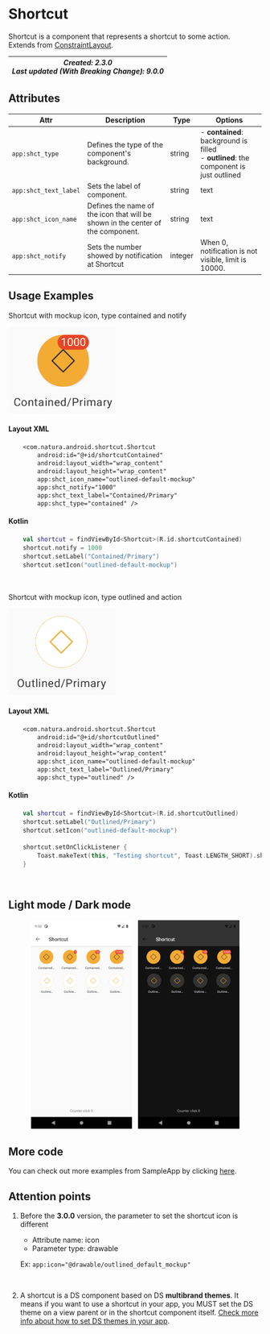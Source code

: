 # Shortcut
Shortcut is a component that represents a shortcut to some action.   
Extends from [ConstraintLayout](https://developer.android.com/reference/androidx/constraintlayout/widget/ConstraintLayout).


| _Created: 2.3.0_ <br> _Last updated (With Breaking Change): 9.0.0_ |
| ----- | 


## Attributes
| Attr | Description | Type | Options |
| - | --- | --- | --- |
|`app:shct_type`|  Defines the type of the component's background.| string | - **contained**: background is filled <br> - **outlined**: the component is just outlined <br> |
|`app:shct_text_label`| Sets the label of component.| string | text
|`app:shct_icon_name`| Defines the name of the icon that will be shown in the center of the component. | string | text
|`app:shct_notify`| Sets the number showed by notification at Shortcut | integer | When 0, notification is not visible, limit is 10000. |

## Usage Examples
Shortcut with mockup icon, type contained and notify

![Shortcut](./images/shortcut_contained.png)

#### Layout XML

```android
    <com.natura.android.shortcut.Shortcut
        android:id="@+id/shortcutContained"
        android:layout_width="wrap_content"
        android:layout_height="wrap_content"
        app:shct_icon_name="outlined-default-mockup"
        app:shct_notify="1000"
        app:shct_text_label="Contained/Primary"
        app:shct_type="contained" />
```

#### Kotlin

```kotlin
    val shortcut = findViewById<Shortcut>(R.id.shortcutContained)
    shortcut.notify = 1000
    shortcut.setLabel("Contained/Primary")
    shortcut.setIcon("outlined-default-mockup")
```
<br><br>
Shortcut with mockup icon, type outlined and action

![Shortcut](./images/shortcut_outlined.png)

#### Layout XML

```android
    <com.natura.android.shortcut.Shortcut
        android:id="@+id/shortcutOutlined"
        android:layout_width="wrap_content"
        android:layout_height="wrap_content"
        app:shct_icon_name="outlined-default-mockup"
        app:shct_text_label="Outlined/Primary"
        app:shct_type="outlined" />
```

#### Kotlin

```kotlin
    val shortcut = findViewById<Shortcut>(R.id.shortcutOutlined)
    shortcut.setLabel("Outlined/Primary")
    shortcut.setIcon("outlined-default-mockup")

    shortcut.setOnClickListener {
        Toast.makeText(this, "Testing shortcut", Toast.LENGTH_SHORT).show()
    }
```

<br>

## Light mode / Dark mode

<p align="center">
  <img alt="Tag Light" src="./images/shortcut_lightMode.png" width="40%"> 
&nbsp;
  <img alt="Tag Dark" src="./images/shortcut_darkMode.png" width="40%">
</p>

## More code
You can check out more examples from SampleApp by clicking [here](../sample/src/main/res/layout/activity_shortcut.xml).

## Attention points

1. Before the **3.0.0** version, the parameter to set the shortcut icon is different <br>
    - Attribute name: icon  
    - Parameter type: drawable

    Ex: `app:icon="@drawable/outlined_default_mockup"`

<br>


2. A shortcut is a DS component based on DS **multibrand themes**. It means if you want to use a shortcut in your app, you MUST set the DS theme on a view parent or in the shortcut component itself. [Check more info about how to set DS themes in your app](getting-started.md).